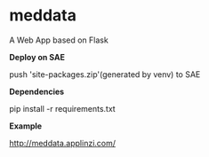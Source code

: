 # meddata
A Web App based on Flask

__Deploy on SAE__

push 'site-packages.zip'(generated by venv) to SAE

__Dependencies__

pip install -r requirements.txt

__Example__

http://meddata.applinzi.com/